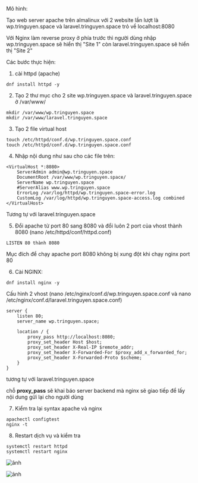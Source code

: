 Mô hình:

Tạo web server apache trên almalinux với 2 website lần lượt là wp.tringuyen.space và laravel.tringuyen.space trỏ về localhost:8080 

Với Nginx làm reverse proxy ở phía trước thì người dùng nhập wp.tringuyen.space sẽ hiển thị "Site 1" còn laravel.tringuyen.space sẽ hiển thị "Site 2"

Các bước thực hiện:

1. cài httpd (apache)

```
dnf install httpd -y
```

2. Tạo 2 thư mục cho 2 site wp.tringuyen.space và laravel.tringuyen.space ở /var/www/

```
mkdir /var/www/wp.tringuyen.space
mkdir /var/www/laravel.tringuyen.space
```

3. Tạo 2 file virtual host

```
touch /etc/httpd/conf.d/wp.tringuyen.space.conf
touch /etc/httpd/conf.d/wp.tringuyen.space.conf
```

4. Nhập nội dung như sau cho các file trên:

```
<VirtualHost *:8080>
	ServerAdmin admin@wp.tringuyen.space
	DocumentRoot /var/www/wp.tringuyen.space/
	ServerName wp.tringuyen.space
	#ServerAlias www.wp.tringuyen.space
	ErrorLog /var/log/httpd/wp.tringuyen.space-error.log
	CustomLog /var/log/httpd/wp.tringuyen.space-access.log combined
</VirtualHost>
```

Tương tự với laravel.tringuyen.space

5. Đổi apache từ port 80 sang 8080 và đổi luôn 2 port của vhost thành 8080 (nano /etc/httpd/conf/httpd.conf)

```
LISTEN 80 thành 8080
```

Mục đích để chạy apache port 8080 không bị xung đột khi chạy nginx port 80

6. Cài NGINX:

```
dnf install nginx -y
```

Cấu hình 2 vhost (nano /etc/nginx/conf.d/wp.tringuyen.space.conf và nano /etc/nginx/conf.d/laravel.tringuyen.space.conf)

```
server {
    listen 80;
    server_name wp.tringuyen.space;

    location / {
        proxy_pass http://localhost:8080;
        proxy_set_header Host $host;
        proxy_set_header X-Real-IP $remote_addr;
        proxy_set_header X-Forwarded-For $proxy_add_x_forwarded_for;
        proxy_set_header X-Forwarded-Proto $scheme;
    }
}
```

tương tự với laravel.tringuyen.space

chỗ **proxy_pass** sẽ khai báo server backend mà nginx sẽ giao tiếp để lấy nội dung gửi lại cho người dùng

7. Kiểm tra lại syntax apache và nginx

```
apachectl configtest
nginx -t
```

8. Restart dịch vụ và kiểm tra

```
systemctl restart httpd
systemctl restart nginx
```

![ảnh](https://github.com/user-attachments/assets/127a41e5-1aad-44ac-847e-ed612964fbf7)

![ảnh](https://github.com/user-attachments/assets/af603c4b-daf5-41dc-89b2-f7ac9fe76966)


